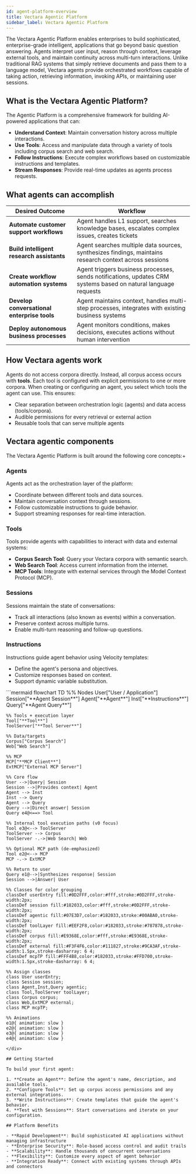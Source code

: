 ```yaml
---
id: agent-platform-overview
title: Vectara Agentic Platform
sidebar_label: Vectara Agentic Platform
---
```


The Vectara Agentic Platform enables enterprises to build sophisticated, 
enterprise-grade intelligent, applications that go beyond basic question 
answering. Agents interpret user input, reason through context, 
leverage external tools, and maintain continuity across multi-turn 
interactions. Unlike traditional RAG systems that simply retrieve documents 
and pass them to a language model, Vectara agents provide orchestrated workflows 
capable of taking action, retrieving information, invoking APIs, or maintaining 
user sessions.

## What is the Vectara Agentic Platform?

The Agentic Platform is a comprehensive framework for building AI-powered 
applications that can:

- **Understand Context**: Maintain conversation history across multiple interactions.
- **Use Tools**: Access and manipulate data through a variety of tools including corpus search and web search.
- **Follow Instructions**: Execute complex workflows based on customizable instructions and templates.
- **Stream Responses**: Provide real-time updates as agents process requests.

## **What agents can accomplish**

| **Desired Outcome** | **Workflow** |
|---|---|
| **Automate customer support workflows** | Agent handles L1 support, searches knowledge bases, escalates complex issues, creates tickets |
| **Build intelligent research assistants** | Agent searches multiple data sources, synthesizes findings, maintains research context across sessions |
| **Create workflow automation systems** | Agent triggers business processes, sends notifications, updates CRM systems based on natural language requests |
| **Develop conversational enterprise tools** | Agent maintains context, handles multi-step processes, integrates with existing business systems |
| **Deploy autonomous business processes** | Agent monitors conditions, makes decisions, executes actions without human intervention |


## How Vectara agents work

Agents do not access corpora directly. Instead, all corpus access occurs with 
**tools**. Each tool is configured with explicit permissions to one or more 
corpora. When creating or configuring an agent, you select which tools the 
agent can use. This ensures:

* Clear separation between orchestration logic (agents) and data access 
  (tools/corpora).
* Audible permissions for every retrieval or external action
* Reusable tools that can serve multiple agents


## Vectara agentic components


The Vectara Agentic Platform is built around the following core concepts:+

### Agents

Agents act as the orchestration layer of the platform:
- Coordinate between different tools and data sources.
- Maintain conversation context through sessions.
- Follow customizable instructions to guide behavior.
- Support streaming responses for real-time interaction.

### Tools

Tools provide agents with capabilities to interact with data and external systems:
- **Corpus Search Tool**: Query your Vectara corpora with semantic search.
- **Web Search Tool**: Access current information from the internet.
- **MCP Tools**: Integrate with external services through the Model Context Protocol (MCP).

### Sessions

Sessions maintain the state of conversations:
- Track all interactions (also known as events) within a conversation.
- Preserve context across multiple turns.
- Enable multi-turn reasoning and follow-up questions.

### Instructions

Instructions guide agent behavior using Velocity templates:
- Define the agent's persona and objectives.
- Customize responses based on context.
- Support dynamic variable substitution.


<div className="mermaid-container">
```mermaid
flowchart TD
    %% Nodes
    User["User / Application"]
    Session["**Agent Session**"]
    Agent["**Agent**"]
    Inst["**Instructions**"]
    Query["**Agent Query**"]

    %% Tools + execution layer
    Tool["**Tool**"]
    ToolServer["**Tool Server**"]

    %% Data/targets
    Corpus["Corpus Search"]
    Web["Web Search"]

    %% MCP
    MCP["**MCP Client**"]
    ExtMCP["External MCP Server"]

    %% Core flow
    User -->|Query| Session
    Session -->|Provides context| Agent
    Agent --> Inst
    Inst --> Query
    Agent --> Query
    Query -->|Direct answer| Session
    Query e4@<==> Tool

    %% Internal tool execution paths (v0 focus)
    Tool e3@<--> ToolServer
    ToolServer --> Corpus
    ToolServer -.->|Web Search| Web

    %% Optional MCP path (de-emphasized)
    Tool e2@<--> MCP
    MCP -.-> ExtMCP

    %% Return to user
    Query e1@-->|Synthesizes response| Session
    Session -->|Answer| User

    %% Classes for color grouping
    classDef userEntry fill:#0D2FFF,color:#fff,stroke:#0D2FFF,stroke-width:2px;
    classDef session fill:#182033,color:#fff,stroke:#0D2FFF,stroke-width:2px;
    classDef agentic fill:#07E3D7,color:#182033,stroke:#00ABA0,stroke-width:2px;
    classDef toolLayer fill:#EEF2F8,color:#182033,stroke:#787878,stroke-width:2px;
    classDef corpus fill:#E9368E,color:#fff,stroke:#E9368E,stroke-width:2px;
    classDef external fill:#F3F4F6,color:#111827,stroke:#9CA3AF,stroke-width:1.5px,stroke-dasharray: 6 4;
    classDef mcpTP fill:#FFF4B8,color:#182033,stroke:#FFD700,stroke-width:1.5px,stroke-dasharray: 6 4;

    %% Assign classes
    class User userEntry;
    class Session session;
    class Agent,Inst,Query agentic;
    class Tool,ToolServer toolLayer;
    class Corpus corpus;
    class Web,ExtMCP external;
    class MCP mcpTP;

    %% Animations
    e1@{ animation: slow }
    e2@{ animation: slow }
    e3@{ animation: slow }
    e4@{ animation: slow }
```
</div>

## Getting Started

To build your first agent:

1. **Create an Agent**: Define the agent's name, description, and available tools.
2. **Configure Tools**: Set up corpus access permissions and any external integrations.
3. **Write Instructions**: Create templates that guide the agent's behavior.
4. **Test with Sessions**: Start conversations and iterate on your configuration.

## Platform Benefits

- **Rapid Development**: Build sophisticated AI applications without managing infrastructure
- **Enterprise Security**: Role-based access control and audit trails
- **Scalability**: Handle thousands of concurrent conversations
- **Flexibility**: Customize every aspect of agent behavior
- **Integration Ready**: Connect with existing systems through APIs and connectors
